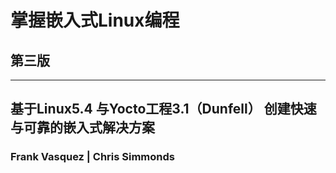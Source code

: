 # 掌握嵌入式Linux编程
## 第三版
_____________________________________________________
## 基于Linux5.4 与Yocto工程3.1（Dunfell） 创建快速与可靠的嵌入式解决方案
### Frank Vasquez | Chris Simmonds
